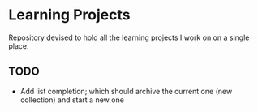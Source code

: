 # Learning Projects

Repository devised to hold all the learning projects I work on on a single place.

## TODO

- Add list completion; which should archive the current one (new collection) and start a new one
